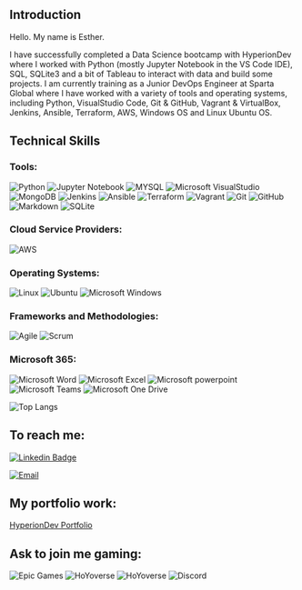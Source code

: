 ## Introduction

<!--
**EstherSlabbert/EstherSlabbert** is a ✨ _special_ ✨ repository because its `README.md` (this file) appears on your GitHub profile.

Here are some ideas to get you started:

- 🔭 I’m currently working on ...
- 🌱 I’m currently learning ...
- 👯 I’m looking to collaborate on ...
- 🤔 I’m looking for help with ...
- 💬 Ask me about ...
- 📫 How to reach me: ...
- 😄 Pronouns: ...
- ⚡ Fun fact: ...
-->
Hello. My name is Esther.

I have successfully completed a Data Science bootcamp with HyperionDev where I worked with Python (mostly Jupyter Notebook in the VS Code IDE), SQL, SQLite3 and a bit of Tableau to interact with data and build some projects.
I am currently training as a Junior DevOps Engineer at Sparta Global where I have worked with a variety of tools and operating systems, including Python, VisualStudio Code, Git & GitHub, Vagrant & VirtualBox, Jenkins, Ansible, Terraform, AWS, Windows OS and Linux Ubuntu OS.

<!-- ![GitHub Stats](https://github-readme-stats.vercel.app/api?username=EstherSlabbert&theme=blue-green) -->

## Technical Skills

### Tools:

![Python](https://img.shields.io/badge/-Python-3776AB?style=flat&logo=python&logoColor=yellow)
![Jupyter Notebook](https://img.shields.io/badge/-JupyterNotebook-5C2D91?style=flat&logo=jupyter&logoColor=orange)
![MYSQL](https://img.shields.io/badge/-MySQL-4479A1?style=flat&logo=MySQL&logoColor=white)
![Microsoft VisualStudio](https://img.shields.io/badge/-Visual%20Studio-5C2D91?style=flat&logo=Visual%20Studio&logoColor=white)
![MongoDB](https://img.shields.io/badge/-MongoDB-4479A1?style=flat&logo=MONGODB&logoColor=white)
![Jenkins](https://img.shields.io/badge/-Jenkins-D24939?style=flat&logo=Jenkins&logoColor=white)
![Ansible](https://img.shields.io/badge/-Ansible-EE0000?style=flat&logo=Ansible&logoColor=white)
![Terraform](https://img.shields.io/badge/-Terraform-623Ce4?style=flat&logo=Terraform&logoColor=white)
![Vagrant](https://img.shields.io/badge/-Vagrant-1563FF?style=flat&logo=Vagrant&logoColor=white)
![Git](https://img.shields.io/badge/-Git-F05032?style=flat&logo=Git&logoColor=white)
![GitHub](https://img.shields.io/badge/GitHub-100000?style=flat&logo=github&logoColor=white)
![Markdown](https://img.shields.io/badge/Markdown-000000?flat&logo=markdown&logoColor=white)
![SQLite](https://img.shields.io/badge/SQLite-07405E?style=flat&logo=sqlite&logoColor=white)
<!-- ![Docker](https://img.shields.io/badge/-Docker-2496ED?style=flat&logo=Docker&logoColor=white)
![Kubernetes](https://img.shields.io/badge/-Kubernetes-2496ED?style=flat&logo=Kubernetes&logoColor=white) -->

### Cloud Service Providers:

![AWS](https://img.shields.io/badge/-Amazon%20AWS-232F3E?style=flat&logo=Amazon%20AWS&logoColor=White)

### Operating Systems:

![Linux](https://img.shields.io/badge/-Linux-FCC624?style=flat&logo=Linux&logoColor=black)
![Ubuntu](https://img.shields.io/badge/-Ubuntu-E95420?style=flat&logo=Ubuntu&logoColor=white)
![Microsoft Windows](https://img.shields.io/badge/-Microsoft%20Windows-6264A7?style=flat&logo=Microsoft%20Windows&logoColor=microsoft-windows)

### Frameworks and Methodologies:

![Agile](https://img.shields.io/badge/-Agile-2496ED?style=flat&logo=Agile&logoColor=white)
![Scrum](https://img.shields.io/badge/-Scrum-2496ED?style=flat&logo=Scrum&logoColor=white)

### Microsoft 365:

![Microsoft Word](https://img.shields.io/badge/-Microsoft%20Word-164ead?style=flat&logo=microsoft%20word)
![Microsoft Excel](https://img.shields.io/badge/-Microsoft%20Excel-026f39?style=flat&logo=microsoft%20excel)
![Microsoft powerpoint](https://img.shields.io/badge/-Microsoft%20PowerPoint-b9361a?style=flat&logo=microsoft%20powerpoint)
![Microsoft Teams](https://img.shields.io/badge/-Microsoft%20Teams-6264A7?style=flat&logo=Microsoft%20Teams&logoColor=white)
![Microsoft One Drive](https://img.shields.io/badge/-Microsoft%20OneDrive-0078D4?style=flat&logo=Microsoft%20OneDrive&logoColor=white)

![Top Langs](https://github-readme-stats.vercel.app/api/top-langs/?username=EstherSlabbert&hide=TeX&layout=compact)

## To reach me:

[![Linkedin Badge](https://img.shields.io/badge/-LinkedIn-blue?style=flat&logo=LinkedIn&logoColor=white)](https://www.linkedin.com/in/esther-slabbert-b7a027255/)

[![Email](https://img.shields.io/badge/-Email-EE0001?style=flat&logo=Gmail&logoColor=white)](mailto:super.ejs@gmail.com)

## My portfolio work:

[HyperionDev Portfolio](https://www.hyperiondev.com/portfolio/109716/)

## Ask to join me gaming:

![Epic Games](https://img.shields.io/badge/Epic%20Games%20Fortnite-313131?style=flat&logo=Epic%20Gamese&logoColor=white) <!-- Winnowrook -->
![HoYoverse](https://img.shields.io/badge/HoYoverse%20Genshin%20Impact-2496ED?style=flat&logo=miHoyo&logoColor=pink) <!-- Winnowrook -->
![HoYoverse](https://img.shields.io/badge/HoYoverse%20Honkai:%20Star%20Rail-2496ED?style=flat&logo=miHoyo&logoColor=pink) <!-- Winnowrook -->
![Discord](https://img.shields.io/badge/Discord-7289DA?style=flat&logo=discord&logoColor=white) <!-- Winnowrook#2194 -->
